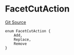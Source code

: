 # FacetCutAction
[Git Source](https://github.com/thrackle-io/Tron/blob/afc52571532b132ea1dea91ad1d1f1af07381e8a/src/diamond/core/DiamondCut/FacetCut.sol)


```solidity
enum FacetCutAction {
    Add,
    Replace,
    Remove
}
```

